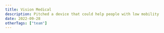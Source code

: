 ```yaml
---
title: Vision Medical
description: Pitched a device that could help people with low mobility administer eye drops. 🏆 Won 'The MedTech Actuator People's Choice Awards' at the Vinuri De Silva BioDesign Competition 2022, organised by MBSI.
date: 2022-09-28
otherTags: ["team"]
---
```

